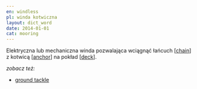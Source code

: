 ```yaml
---
en: windless
pl: winda kotwiczna
layout: dict_word
date: 2014-01-01
cat: mooring
---
```


Elektryczna lub mechaniczna winda pozwalająca wciągnąć łańcuch [[chain](/dict/c/chain.html)] 
z kotwicą [[anchor](/dict/a/anchor.html)] na pokład [[deck](/dict/d/deck.html)].

*zobacz też:*

* [ground tackle](/dict/g/ground-tackle.html)